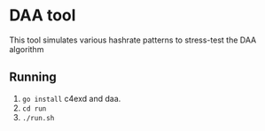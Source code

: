 # DAA tool

This tool simulates various hashrate patterns to stress-test the DAA algorithm 

## Running

1. `go install` c4exd and daa.
2. `cd run`
3. `./run.sh`



